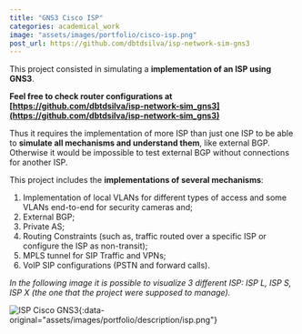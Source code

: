 ```yaml
---
title: "GNS3 Cisco ISP"
categories: academical_work
image: "assets/images/portfolio/cisco-isp.png"
post_url: https://github.com/dbtdsilva/isp-network-sim-gns3
---
```


This project consisted in simulating a **implementation of an ISP using GNS3**.

**Feel free to check router configurations at [https://github.com/dbtdsilva/isp-network-sim_gns3](https://github.com/dbtdsilva/isp-network-sim_gns3)**

Thus it requires the implementation of more ISP than just one ISP to be able to **simulate all mechanisms and understand them**, like external BGP. Otherwise it would be impossible to test external BGP without connections for another ISP.

This project includes the **implementations of several mechanisms**:
1. Implementation of local VLANs for different types of access and some VLANs end-to-end for security cameras and;
2. External BGP;
3. Private AS;
4. Routing Constraints (such as, traffic routed over a specific ISP or configure the ISP as non-transit);
5. MPLS tunnel for SIP Traffic and VPNs;
6. VoIP SIP configurations (PSTN and forward calls).

_In the following image it is possible to visualize 3 different ISP: ISP L, ISP S, ISP X (the one that the project were supposed to manage)._

![ISP Cisco GNS3](){:data-original="assets/images/portfolio/description/isp.png"}